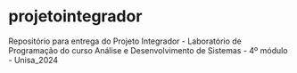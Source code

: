 # projetointegrador
Repositório para entrega do Projeto Integrador - Laboratório de Programação do curso Análise e Desenvolvimento de Sistemas - 4º módulo - Unisa_2024
